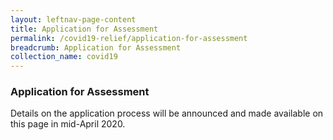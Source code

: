 ```yaml
---
layout: leftnav-page-content
title: Application for Assessment
permalink: /covid19-relief/application-for-assessment
breadcrumb: Application for Assessment
collection_name: covid19
---
```

### Application for Assessment ###

Details on the application process will be announced and made available on this page in mid-April 2020. 
